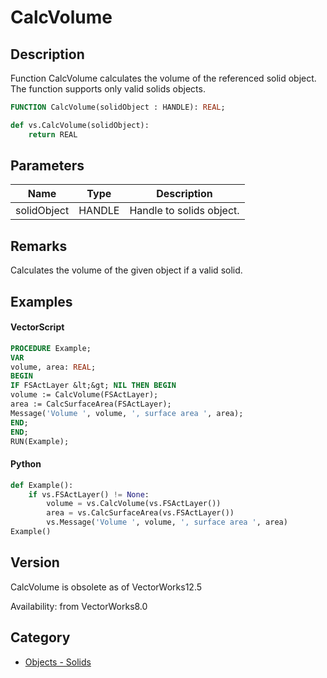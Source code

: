 # CalcVolume

## Description
Function CalcVolume calculates the volume of the referenced solid object. The function supports only valid solids objects.

```pascal
FUNCTION CalcVolume(solidObject : HANDLE): REAL;
```

```python
def vs.CalcVolume(solidObject):
    return REAL
```

## Parameters
|Name|Type|Description|
|---|---|---|
|solidObject|HANDLE|Handle to solids object.|

## Remarks
Calculates the volume of the given object if a valid solid.

## Examples
#### VectorScript ####
```pascal
PROCEDURE Example;
VAR
volume, area: REAL;
BEGIN
IF FSActLayer &lt;&gt; NIL THEN BEGIN
volume := CalcVolume(FSActLayer);
area := CalcSurfaceArea(FSActLayer);
Message('Volume ', volume, ', surface area ', area);
END;
END;
RUN(Example);
```
#### Python ####
```python
def Example():
	if vs.FSActLayer() != None:
		volume = vs.CalcVolume(vs.FSActLayer())
		area = vs.CalcSurfaceArea(vs.FSActLayer())
		vs.Message('Volume ', volume, ', surface area ', area)
Example()
```

## Version
CalcVolume is obsolete as of VectorWorks12.5<P>


Availability: from VectorWorks8.0

## Category
* [Objects - Solids](../Categories/Objects%20-%20Solids.md)
